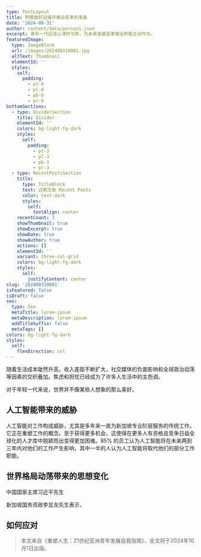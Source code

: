 ```yaml
---
type: PostLayout
title: 积极做好迎接并推动变革的准备
date: '2024-08-31'
author: content/data/person1.json
excerpt: 青年一代应该认清时与势，为未来发展变革做出积极主动作为。
featuredImage:
  type: ImageBlock
  url: /images/202408310001.jpg
  altText: Thumbnail
  elementId: ''
  styles:
    self:
      padding:
        - pt-0
        - pl-0
        - pb-0
        - pr-0
bottomSections:
  - type: DividerSection
    title: Divider
    elementId: ''
    colors: bg-light-fg-dark
    styles:
      self:
        padding:
          - pt-3
          - pl-3
          - pb-3
          - pr-3
  - type: RecentPostsSection
    title:
      type: TitleBlock
      text: 近期文章 Recent Posts
      color: text-dark
      styles:
        self:
          textAlign: center
    recentCount: 3
    showThumbnail: true
    showExcerpt: true
    showDate: true
    showAuthor: true
    actions: []
    elementId: ''
    variant: three-col-grid
    colors: bg-light-fg-dark
    styles:
      self:
        justifyContent: center
slug: '202408310001'
isFeatured: false
isDraft: false
seo:
  type: Seo
  metaTitle: lorem-ipsum
  metaDescription: lorem-ipsum
  addTitleSuffix: false
  metaTags: []
colors: bg-light-fg-dark
styles:
  self:
    flexDirection: col
---
```

随着生活成本陡然升高，收入差距不断扩大，社交媒体的负面影响和全球政治动荡等因素的交织叠加。焦虑和担忧已经成为了许多人生活中的主色调。

对于年轻一代来说，世界并不像某些人想象的那么美好。

## 人工智能带来的威胁

人工智能对工作构成威胁，尤其是多年来一直为新加坡专业阶层服务的传统工作。它正在重塑工作的概念。至于获得更多机会，这使得在更多人有资格且竞争日益全球化的人才库中脱颖而出变得更加困难。85% 的员工认为人工智能将在未来两到三年内对他们的工作产生影响，其中一半的人认为人工智能将取代他们的部分工作职能。

## 世界格局动荡带来的思想变化

中国国家主席习近平先生

新加坡国务资政李显龙先生表示，

## 如何应对



> 本文来自《重塑人生：21世纪亚洲青年发展自我指南》，全文将于2024年10月1日出版。

